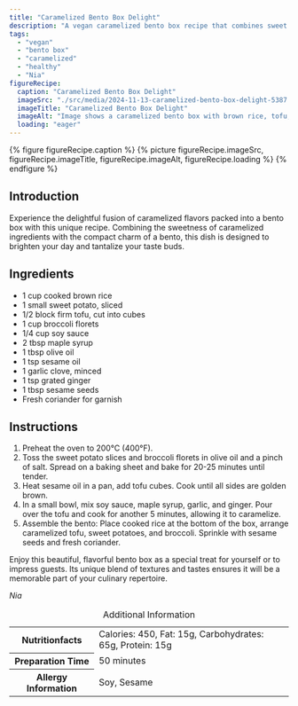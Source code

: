 ```yaml
---
title: "Caramelized Bento Box Delight"
description: "A vegan caramelized bento box recipe that combines sweet potatoes, tofu, and broccoli with a delicious sauce. Perfect for a special day meal."
tags:
  - "vegan"
  - "bento box"
  - "caramelized"
  - "healthy"
  - "Nia"
figureRecipe: 
  caption: "Caramelized Bento Box Delight"
  imageSrc: "./src/media/2024-11-13-caramelized-bento-box-delight-5387.png"
  imageTitle: "Caramelized Bento Box Delight"
  imageAlt: "Image shows a caramelized bento box with brown rice, tofu, sweet potato, and broccoli on a minimalist table. No people or text visible."
  loading: "eager"
---
```


{% figure figureRecipe.caption %}
{% picture figureRecipe.imageSrc, figureRecipe.imageTitle, figureRecipe.imageAlt, figureRecipe.loading %}
{% endfigure %}

## Introduction

Experience the delightful fusion of caramelized flavors packed into a bento box with this unique recipe. Combining the sweetness of caramelized ingredients with the compact charm of a bento, this dish is designed to brighten your day and tantalize your taste buds.

## Ingredients

- 1 cup cooked brown rice
- 1 small sweet potato, sliced
- 1/2 block firm tofu, cut into cubes
- 1 cup broccoli florets
- 1/4 cup soy sauce
- 2 tbsp maple syrup
- 1 tbsp olive oil
- 1 tsp sesame oil
- 1 garlic clove, minced
- 1 tsp grated ginger
- 1 tbsp sesame seeds
- Fresh coriander for garnish

## Instructions

1. Preheat the oven to 200°C (400°F).
2. Toss the sweet potato slices and broccoli florets in olive oil and a pinch of salt. Spread on a baking sheet and bake for 20-25 minutes until tender.
3. Heat sesame oil in a pan, add tofu cubes. Cook until all sides are golden brown.
4. In a small bowl, mix soy sauce, maple syrup, garlic, and ginger. Pour over the tofu and cook for another 5 minutes, allowing it to caramelize.
5. Assemble the bento: Place cooked rice at the bottom of the box, arrange caramelized tofu, sweet potatoes, and broccoli. Sprinkle with sesame seeds and fresh coriander.

Enjoy this beautiful, flavorful bento box as a special treat for yourself or to impress guests. Its unique blend of textures and tastes ensures it will be a memorable part of your culinary repertoire.

*Nia*

<table><caption class='sr-only'>Additional Information</caption><tr><th>Nutritionfacts</th><td>Calories: 450, Fat: 15g, Carbohydrates: 65g, Protein: 15g&nbsp;</td></tr><tr><th>Preparation Time</th><td>50 minutes&nbsp;</td></tr><tr><th>Allergy Information</th><td>Soy, Sesame&nbsp;</td></tr></table>

